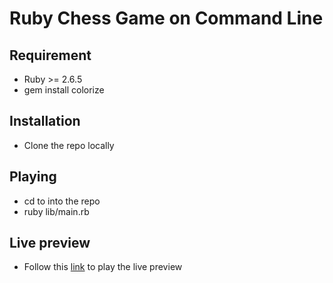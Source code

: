 # Ruby Chess Game on Command Line

## Requirement
* Ruby >= 2.6.5
* gem install colorize

## Installation
* Clone the repo locally

## Playing
* cd to into the repo
* ruby lib/main.rb

## Live preview
* Follow this [link](https://replit.com/@vinhbt241/odin-chess#.replit) to play the live preview
